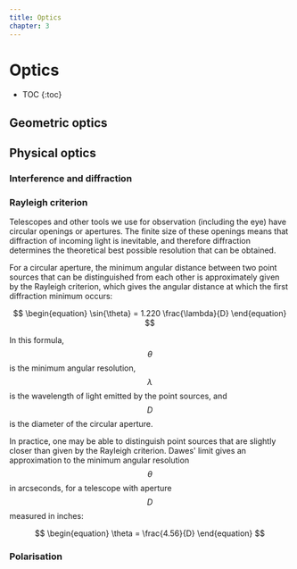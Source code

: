 ```yaml
---
title: Optics
chapter: 3
---
```

# Optics

- TOC
{:toc}

## Geometric optics

## Physical optics
### Interference and diffraction

### Rayleigh criterion
Telescopes and other tools we use for observation (including the eye) have circular openings or apertures. The finite size of these openings means that diffraction of incoming light is inevitable, and therefore diffraction determines the theoretical best possible resolution that can be obtained.

For a circular aperture, the minimum angular distance between two point sources that can be distinguished from each other is approximately given by the Rayleigh criterion, which gives the angular distance at which the first diffraction minimum occurs:

$$
\begin{equation}
\sin{\theta} = 1.220 \frac{\lambda}{D}
\end{equation}
$$

In this formula, $$\theta$$ is the minimum angular resolution, $$\lambda$$ is the wavelength of light emitted by the point sources, and $$D$$ is the diameter of the circular aperture.

In practice, one may be able to distinguish point sources that are slightly closer than given by the Rayleigh criterion. Dawes' limit gives an approximation to the minimum angular resolution $$\theta$$ in arcseconds, for a telescope with aperture $$D$$ measured in inches:

$$
\begin{equation}
\theta = \frac{4.56}{D}
\end{equation}
$$

### Polarisation